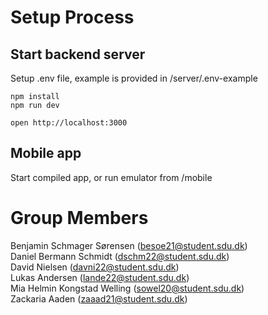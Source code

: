 # Setup Process

## Start backend server
Setup .env file, example is provided in /server/.env-example

```
npm install
npm run dev
```

```
open http://localhost:3000
```

## Mobile app
Start compiled app, or run emulator from /mobile


# Group Members
Benjamin Schmager Sørensen (besoe21@student.sdu.dk)\
Daniel Bermann Schmidt (dschm22@student.sdu.dk)\
David Nielsen (davni22@student.sdu.dk)\
Lukas Andersen (lande22@student.sdu.dk)\
Mia Helmin Kongstad Welling (sowel20@student.sdu.dk)\
Zackaria Aaden (zaaad21@student.sdu.dk)